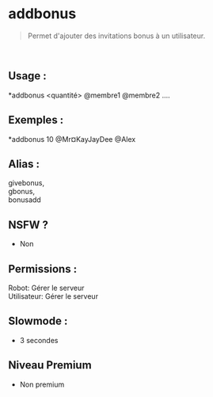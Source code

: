 # addbonus

> Permet d'ajouter des invitations bonus à un utilisateur.

<br>

## Usage :

*addbonus <quantité> @membre1 @membre2 ....

## Exemples :

*addbonus 10 @Mr¤KayJayDee @Alex

## Alias :

givebonus,
<br>gbonus,
<br>bonusadd

## NSFW ?

- Non

## Permissions :

Robot: Gérer le serveur
<br>
Utilisateur: Gérer le serveur

## Slowmode :

- 3 secondes

## Niveau Premium

- Non premium